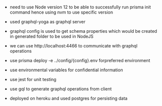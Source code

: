 + need to use Node version 12 to be able to successfully run prisma init command hence using nvm to use specific version

+ used graphql-yoga as graphql server

+ graphql config is used to get schema properties which would be created in generated folder to be used in NodeJS

+ we can use http://localhost:4466 to communicate with graphql operations

+ use prisma deploy -e ../config/{config}.env forpreferred environment

+ use environmental variables for confidential information

+ use jest for unit testing

+ use gql to generate graphql operations from client

+ deployed on heroku and used postgres for persisting data
